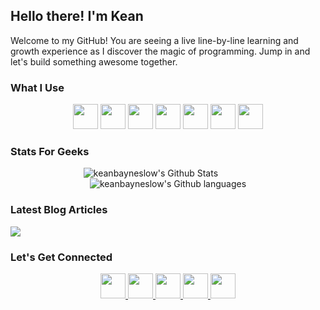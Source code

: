 ## Hello there! I'm Kean

<div>
Welcome to my GitHub! 
You are seeing a live line-by-line learning and growth experience as I discover the magic of programming. Jump in and let's build something awesome together.
</div>

### What I Use

<div align="center">
<p align="center">
  <img src="https://github.com/keanbayneslow/keanbayneslow/assets/73255868/68f6b980-6fbd-4f68-b916-8622ebaf0f8f" width="40">
  <img src="https://github.com/keanbayneslow/keanbayneslow/assets/73255868/4d654309-74f8-444b-b7b1-2522aa2d964f" width="40">
  <img src="https://github.com/keanbayneslow/keanbayneslow/assets/73255868/8c75aba7-789e-4bf5-9fd4-c0a9efc1fb2d" width="40">
  <img src="https://github.com/keanbayneslow/keanbayneslow/assets/73255868/0f8fadab-8d15-4d26-953e-e543c03595c3" width="40">
  <img src="https://github.com/keanbayneslow/keanbayneslow/assets/73255868/d7e856e4-7223-4f62-95d3-203531e77954" width="40">
  <img src="https://github.com/keanbayneslow/keanbayneslow/assets/73255868/32626054-ebd0-43d7-a163-89065a765832" width="40">
  <img src="https://github.com/keanbayneslow/keanbayneslow/assets/73255868/ef9e1b05-eb55-4691-b3d5-c29927c12271" width="40">
</p>
</div>

### Stats For Geeks

<div align="center">
  <img src="https://github-readme-stats.vercel.app/api?username=keanbayneslow&include_all_commits=true&contributions=true&count_private=true&show_icons=true&line_height=20&title_color=7A7ADB&icon_color=2234AE&text_color=D3D3D3&bg_color=0,000000,130F40" alt="keanbayneslow's Github Stats">
  &nbsp; &nbsp; &nbsp; &nbsp; &nbsp; &nbsp; &nbsp;
  <img src="https://github-readme-stats.vercel.app/api/top-langs/?username=keanbayneslow&layout=compact&text_color=D3D3D3&bg_color=0,000000,130F40" alt="keanbayneslow's Github languages">
</div>

### Latest Blog Articles

<div align="center">
  <a href="https://medium.com/@kean.bayneslow" target="_blank"><img src="https://github-readme-medium.vercel.app/?username=kean.bayneslow&limit=3&text_color=D3D3D3&bg_color=0,000000,130F40(https://medium.com/@kean.bayneslow)" style="display: flex; flex-direction: row;" /></a>
</div>


### Let's Get Connected

<div align="center">  
  <a href="https://www.linkedin.com/in/kean-bayneslow/" target="_blank" rel="noopener noreferrer">
    <img src="https://github.com/keanbayneslow/keanbayneslow/assets/73255868/85790846-59c0-44c9-9921-91cf0d2fccf3" width="40" />
  </a>

  <a href="mailto:kean.bayneslow@gmail.com" target="_blank" rel="noopener noreferrer">
    <img src="https://github.com/keanbayneslow/keanbayneslow/assets/73255868/3e809d85-0b1b-4c20-a9d7-2ffca528eb5e" width="40" />
  </a>

  <a href="https://medium.com/@kean.bayneslow" target="_blank" rel="noopener noreferrer">
    <img src="https://github.com/keanbayneslow/keanbayneslow/assets/73255868/0a7170d5-b6af-452f-9c53-5c4c161b17b9" width="40" />
  </a>

   <a href="https://codepen.io/keanbayneslow" target="_blank" rel="noopener noreferrer">
    <img src="https://github.com/keanbayneslow/keanbayneslow/assets/73255868/aa9af0df-2eed-4aac-b918-3fd83aa0ac61" width="40" />
  </a>

  <a href="https://keanbayneslow.vercel.app/" target="_blank" rel="noopener noreferrer">
    <img src="https://github.com/keanbayneslow/keanbayneslow/assets/73255868/837dd003-2fae-4d0f-b3c7-769cc6851cc9" width="40" />
  </a>
</div>
